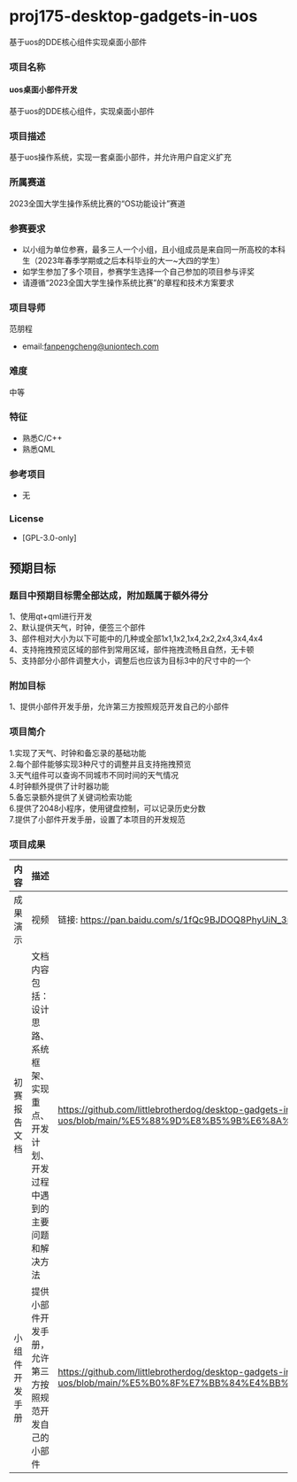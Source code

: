 # proj175-desktop-gadgets-in-uos

基于uos的DDE核心组件实现桌面小部件

### 项目名称

#### uos桌面小部件开发

基于uos的DDE核心组件，实现桌面小部件

### 项目描述

基于uos操作系统，实现一套桌面小部件，并允许用户自定义扩充

### 所属赛道

2023全国大学生操作系统比赛的“OS功能设计”赛道

### 参赛要求

- 以小组为单位参赛，最多三人一个小组，且小组成员是来自同一所高校的本科生（2023年春季学期或之后本科毕业的大一~大四的学生）
- 如学生参加了多个项目，参赛学生选择一个自己参加的项目参与评奖
- 请遵循“2023全国大学生操作系统比赛”的章程和技术方案要求

### 项目导师

范朋程

* email:fanpengcheng@uniontech.com

### 难度

中等

### 特征

* 熟悉C/C++
* 熟悉QML


### 参考项目

* 无

### License

* [GPL-3.0-only]

## 预期目标

### 题目中预期目标需全部达成，附加题属于额外得分

1、使用qt+qml进行开发<br>
2、默认提供天气，时钟，便签三个部件<br>
3、部件相对大小为以下可能中的几种或全部1x1,1x2,1x4,2x2,2x4,3x4,4x4<br>
4、支持拖拽预览区域的部件到常用区域，部件拖拽流畅且自然，无卡顿<br>
5、支持部分小部件调整大小，调整后也应该为目标3中的尺寸中的一个

### 附加目标
1、提供小部件开发手册，允许第三方按照规范开发自己的小部件

### 项目简介

1.实现了天气、时钟和备忘录的基础功能<br>
2.每个部件能够实现3种尺寸的调整并且支持拖拽预览<br>
3.天气组件可以查询不同城市不同时间的天气情况<br>
4.时钟额外提供了计时器功能<br>
5.备忘录额外提供了关键词检索功能<br>
6.提供了2048小程序，使用键盘控制，可以记录历史分数<br>
7.提供了小部件开发手册，设置了本项目的开发规范

### 项目成果

|  内容  | 描述 | 链接 |
|  ----  | ----  | ---- |
|  成果演示   | 视频|链接: https://pan.baidu.com/s/1fQc9BJDOQ8PhyUiN_3m68w?pwd=bkr2 提取码: bkr2  |
| 初赛报告文档 |  文档内容包括：设计思路、系统框架、实现重点、开发计划、开发过程中遇到的主要问题和解决方法 |https://github.com/littlebrotherdog/desktop-gadgets-in-uos/blob/main/%E5%88%9D%E8%B5%9B%E6%8A%A5%E5%91%8A%E6%96%87%E6%A1%A3.md|
| 小组件开发手册 | 提供小部件开发手册，允许第三方按照规范开发自己的小部件 |https://github.com/littlebrotherdog/desktop-gadgets-in-uos/blob/main/%E5%B0%8F%E7%BB%84%E4%BB%B6%E5%BC%80%E5%8F%91%E6%89%8B%E5%86%8C.md|
